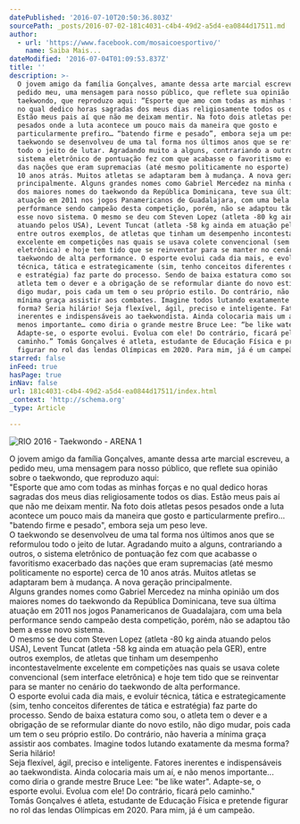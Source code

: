 ```yaml
---
datePublished: '2016-07-10T20:50:36.803Z'
sourcePath: _posts/2016-07-02-181c4031-c4b4-49d2-a5d4-ea0844d17511.md
author:
  - url: 'https://www.facebook.com/mosaicoesportivo/'
    name: Saiba Mais...
dateModified: '2016-07-04T01:09:53.837Z'
title: ''
description: >-
  O jovem amigo da família Gonçalves, amante dessa arte marcial escreveu, a
  pedido meu, uma mensagem para nosso público, que reflete sua opinião sobre o
  taekwondo, que reproduzo aqui: “Esporte que amo com todas as minhas forças e
  no qual dedico horas sagradas dos meus dias religiosamente todos os dias.
  Estão meus pais aí que não me deixam mentir. Na foto dois atletas pesos
  pesados onde a luta acontece um pouco mais da maneira que gosto e
  particularmente prefiro… “batendo firme e pesado”, embora seja um peso leve. O
  taekwondo se desenvolveu de uma tal forma nos últimos anos que se reformulou
  todo o jeito de lutar. Agradando muito a alguns, contrariando a outros, o
  sistema eletrônico de pontuação fez com que acabasse o favoritismo exacerbado
  das nações que eram supremacias (até mesmo politicamente no esporte) cerca de
  10 anos atrás. Muitos atletas se adaptaram bem à mudança. A nova geração
  principalmente. Alguns grandes nomes como Gabriel Mercedez na minha opinião um
  dos maiores nomes do taekwondo da República Dominicana, teve sua última
  atuação em 2011 nos jogos Panamericanos de Guadalajara, com uma bela
  performance sendo campeão desta competição, porém, não se adaptou tão bem a
  esse novo sistema. O mesmo se deu com Steven Lopez (atleta -80 kg ainda
  atuando pelos USA), Levent Tuncat (atleta -58 kg ainda em atuação pela GER),
  entre outros exemplos, de atletas que tinham um desempenho incontestavelmente
  excelente em competições nas quais se usava colete convencional (sem interface
  eletrônica) e hoje tem tido que se reinventar para se manter no cenário do
  taekwondo de alta performance. O esporte evolui cada dia mais, e evoluir
  técnica, tática e estrategicamente (sim, tenho conceitos diferentes de tática
  e estratégia) faz parte do processo. Sendo de baixa estatura como sou, o
  atleta tem o dever e a obrigação de se reformular diante do novo estilo, não
  digo mudar, pois cada um tem o seu próprio estilo. Do contrário, não haveria a
  mínima graça assistir aos combates. Imagine todos lutando exatamente da mesma
  forma? Seria hilário! Seja flexível, ágil, preciso e inteligente. Fatores
  inerentes e indispensáveis ao taekwondista. Ainda colocaria mais um aí, e não
  menos importante… como diria o grande mestre Bruce Lee: “be like water”.
  Adapte-se, o esporte evolui. Evolua com ele! Do contrário, ficará pelo
  caminho.” Tomás Gonçalves é atleta, estudante de Educação Física e pretende
  figurar no rol das lendas Olímpicas em 2020. Para mim, já é um campeão.
starred: false
inFeed: true
hasPage: true
inNav: false
url: 181c4031-c4b4-49d2-a5d4-ea0844d17511/index.html
_context: 'http://schema.org'
_type: Article

---
```

![RIO 2016 - Taekwondo - ARENA 1](https://imgflo.herokuapp.com/graph/vahj1ThiexotieMo/584418931ed581c5d55a99842dcd825f/croprotate.jpg?cropheight=797&cropwidth=1280&degrees=0&input=https%3A%2F%2Fthe-grid-user-content.s3-us-west-2.amazonaws.com%2F1830492b-1fb7-4720-a87c-c31ac3214c19.jpg&x=0&y=0)

O jovem amigo da família Gonçalves, amante dessa arte marcial escreveu, a pedido meu, uma mensagem para nosso público, que reflete sua opinião sobre o taekwondo, que reproduzo aqui:  
"Esporte que amo com todas as minhas forças e no qual dedico horas sagradas dos meus dias religiosamente todos os dias. Estão meus pais aí que não me deixam mentir. Na foto dois atletas pesos pesados onde a luta acontece um pouco mais da maneira que gosto e particularmente prefiro... "batendo firme e pesado", embora seja um peso leve.  
O taekwondo se desenvolveu de uma tal forma nos últimos anos que se reformulou todo o jeito de lutar. Agradando muito a alguns, contrariando a outros, o sistema eletrônico de pontuação fez com que acabasse o favoritismo exacerbado das nações que eram supremacias (até mesmo politicamente no esporte) cerca de 10 anos atrás. Muitos atletas se adaptaram bem à mudança. A nova geração principalmente.  
Alguns grandes nomes como Gabriel Mercedez na minha opinião um dos maiores nomes do taekwondo da República Dominicana, teve sua última atuação em 2011 nos jogos Panamericanos de Guadalajara, com uma bela performance sendo campeão desta competição, porém, não se adaptou tão bem a esse novo sistema.  
O mesmo se deu com Steven Lopez (atleta -80 kg ainda atuando pelos USA), Levent Tuncat (atleta -58 kg ainda em atuação pela GER), entre outros exemplos, de atletas que tinham um desempenho incontestavelmente excelente em competições nas quais se usava colete convencional (sem interface eletrônica) e hoje tem tido que se reinventar para se manter no cenário do taekwondo de alta performance.  
O esporte evolui cada dia mais, e evoluir técnica, tática e estrategicamente (sim, tenho conceitos diferentes de tática e estratégia) faz parte do processo. Sendo de baixa estatura como sou, o atleta tem o dever e a obrigação de se reformular diante do novo estilo, não digo mudar, pois cada um tem o seu próprio estilo. Do contrário, não haveria a mínima graça assistir aos combates. Imagine todos lutando exatamente da mesma forma? Seria hilário!  
Seja flexível, ágil, preciso e inteligente. Fatores inerentes e indispensáveis ao taekwondista. Ainda colocaria mais um aí, e não menos importante... como diria o grande mestre Bruce Lee: "be like water". Adapte-se, o esporte evolui. Evolua com ele! Do contrário, ficará pelo caminho."  
Tomás Gonçalves é atleta, estudante de Educação Física e pretende figurar no rol das lendas Olímpicas em 2020\. Para mim, já é um campeão.